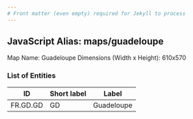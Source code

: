 ```yaml
---
# Front matter (even empty) required for Jekyll to process
---
```


## JavaScript Alias: maps/guadeloupe

Map Name: Guadeloupe
Dimensions (Width x Height): 610x570





### List of Entities

ID | Short label | Label
---|---|---|
FR.GD.GD|GD|Guadeloupe